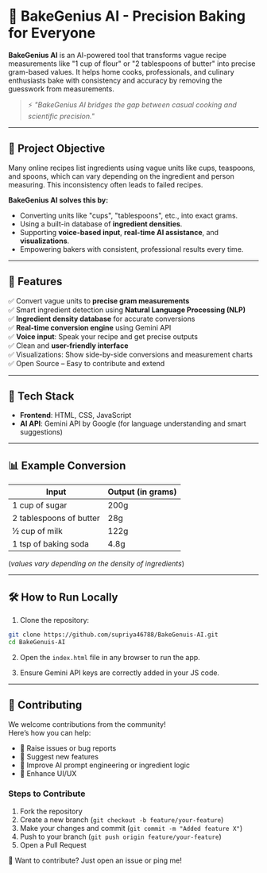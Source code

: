 # 🍰 BakeGenius AI - Precision Baking for Everyone

**BakeGenius AI** is an AI-powered tool that transforms vague recipe measurements like "1 cup of flour" or "2 tablespoons of butter" into precise gram-based values. It helps home cooks, professionals, and culinary enthusiasts bake with consistency and accuracy by removing the guesswork from measurements.

> ⚡ *"BakeGenius AI bridges the gap between casual cooking and scientific precision."*

---

## 🧠 Project Objective

Many online recipes list ingredients using vague units like cups, teaspoons, and spoons, which can vary depending on the ingredient and person measuring. This inconsistency often leads to failed recipes.

**BakeGenius AI solves this by:**
- Converting units like "cups", "tablespoons", etc., into exact grams.
- Using a built-in database of **ingredient densities**.
- Supporting **voice-based input**, **real-time AI assistance**, and **visualizations**.
- Empowering bakers with consistent, professional results every time.

---

## 🚀 Features

✅ Convert vague units to **precise gram measurements**  
✅ Smart ingredient detection using **Natural Language Processing (NLP)**  
✅ **Ingredient density database** for accurate conversions  
✅ **Real-time conversion engine** using Gemini API  
✅ **Voice input**: Speak your recipe and get precise outputs  
✅ Clean and **user-friendly interface**  
✅ Visualizations: Show side-by-side conversions and measurement charts  
✅ Open Source – Easy to contribute and extend

---

## 🔧 Tech Stack

- **Frontend**: HTML, CSS, JavaScript
- **AI API**: Gemini API by Google (for language understanding and smart suggestions)

---

## 📊 Example Conversion

| Input                  | Output (in grams) |
|------------------------|------------------|
| 1 cup of sugar         | 200g             |
| 2 tablespoons of butter| 28g              |
| ½ cup of milk          | 122g             |
| 1 tsp of baking soda   | 4.8g             |

(*values vary depending on the density of ingredients*)

---

## 🛠️ How to Run Locally

1. Clone the repository:
```bash
git clone https://github.com/supriya46788/BakeGenuis-AI.git
cd BakeGenuis-AI
```

2. Open the `index.html` file in any browser to run the app.

3. Ensure Gemini API keys are correctly added in your JS code.

---

## 🤝 Contributing

We welcome contributions from the community!  
Here’s how you can help:

- 📌 Raise issues or bug reports
- 🌟 Suggest new features
- 🧪 Improve AI prompt engineering or ingredient logic
- 🎨 Enhance UI/UX

### Steps to Contribute
1. Fork the repository
2. Create a new branch (`git checkout -b feature/your-feature`)
3. Make your changes and commit (`git commit -m "Added feature X"`)
4. Push to your branch (`git push origin feature/your-feature`)
5. Open a Pull Request
 
💬 Want to contribute? Just open an issue or ping me!

